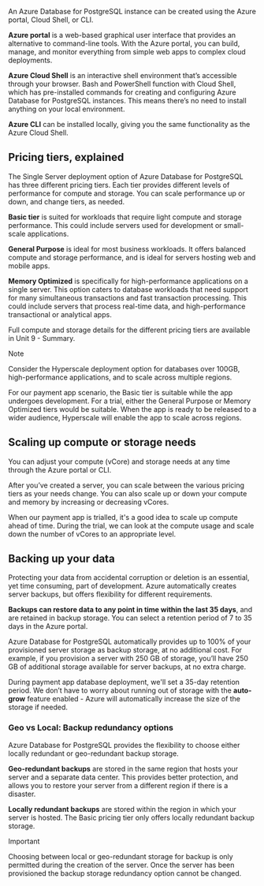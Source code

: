 An Azure Database for PostgreSQL instance can be created using the Azure portal, Cloud Shell, or CLI.  

**Azure portal** is a web-based graphical user interface that provides an alternative to command-line tools. With the Azure portal, you can build, manage, and monitor everything from simple web apps to complex cloud deployments.

**Azure Cloud Shell** is an interactive shell environment that’s accessible through your browser. Bash and PowerShell function with Cloud Shell, which has pre-installed commands for creating and configuring Azure Database for PostgreSQL instances. This means there’s no need to install anything on your local environment.

**Azure CLI** can be installed locally, giving you the same functionality as the Azure Cloud Shell.

## Pricing tiers, explained

The Single Server deployment option of Azure Database for PostgreSQL has three different pricing tiers. Each tier provides different levels of performance for compute and storage. You can scale performance up or down, and change tiers, as needed.

**Basic tier** is suited for workloads that require light compute and storage performance. This could include servers used for development or small-scale applications.

**General Purpose** is ideal for most business workloads. It offers balanced compute and storage performance, and is ideal for servers hosting web and mobile apps.

**Memory Optimized** is specifically for high-performance applications on a single server. This option caters to database workloads that need support for many simultaneous transactions and fast transaction processing. This could include servers that process real-time data, and high-performance transactional or analytical apps.

Full compute and storage details for the different pricing tiers are available in Unit 9 - Summary.

> [!NOTE]
> Consider the Hyperscale deployment option for databases over 100GB, high-performance applications, and to scale across multiple regions.

For our payment app scenario, the Basic tier is suitable while the app undergoes development. For a trial, either the General Purpose or Memory Optimized tiers would be suitable. When the app is ready to be released to a wider audience, Hyperscale will enable the app to scale across regions.

## Scaling up compute or storage needs

You can adjust your compute (vCore) and storage needs at any time through the Azure portal or CLI.

After you’ve created a server, you can scale between the various pricing tiers as your needs change. You can also scale up or down your compute and memory by increasing or decreasing vCores.

When our payment app is trialled, it's a good idea to scale up compute ahead of time. During the trial, we can look at the compute usage and scale down the number of vCores to an appropriate level.

## Backing up your data

Protecting your data from accidental corruption or deletion is an essential, yet time consuming, part of development. Azure automatically creates server backups, but offers flexibility for different requirements.

**Backups can restore data to any point in time within the last 35 days**, and are retained in backup storage. You can select a retention period of 7 to 35 days in the Azure portal.

Azure Database for PostgreSQL automatically provides up to 100% of your provisioned server storage as backup storage, at no additional cost. For example, if you provision a server with 250 GB of storage, you’ll have 250 GB of additional storage available for server backups, at no extra charge.

During payment app database deployment, we'll set a 35-day retention period. We don’t have to worry about running out of storage with the **auto-grow** feature enabled - Azure will automatically increase the size of the storage if needed.

### Geo vs Local:  Backup redundancy options

Azure Database for PostgreSQL provides the flexibility to choose either locally redundant or geo-redundant backup storage.

**Geo-redundant backups** are stored in the same region that hosts your server and a separate data center. This provides better protection, and allows you to restore your server from a different region if there is a disaster.

**Locally redundant backups** are stored within the region in which your server is hosted. The Basic pricing tier only offers locally redundant backup storage.

> [!IMPORTANT]
> Choosing between local or geo-redundant storage for backup is only permitted during the creation of the server. Once the server has been provisioned the backup storage redundancy option cannot be changed.
